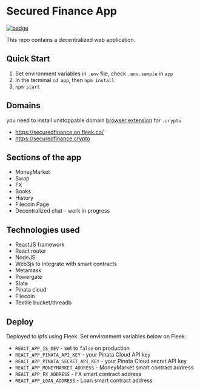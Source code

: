 # Secured Finance App

[![badge](https://img.shields.io/badge/submit%20for-HackFS-blue)](https://hack.ethglobal.co/showcase/secured-finance-recTkx6c1RDoLeaQm)

This repo contains a decentralized web application.

## Quick Start

1. Set environment variables in `.env` file, check `.env.sample` in `app`
2. In the terminal `cd app`, then `npm install`
3. `npm start`

## Domains 
you need to install unstoppable domain [browser extension](https://chrome.google.com/webstore/detail/unstoppable-extension/beelkklmblgdljamcmoffgfbdddfpnnl?hl=en) for `.crypto`
- https://securedfinance.on.fleek.co/
- https://securedfinance.crypto


## Sections of the app

- MoneyMarket
- Swap
- FX
- Books
- History
- Filecoin Page
- Decentralized chat - work in progress

## Technologies used

- ReactJS framework
- React router
- NodeJS
- Web3js to integrate with smart contracts
- Metamask
- Powergate
- Slate
- Pinata cloud
- Filecoin
- Textile bucket/threadb

## Deploy

Deployed to ipfs using Fleek.
Set environment variables below on Fleek:
- `REACT_APP_IS_DEV` - set to `false` on production
- `REACT_APP_PINATA_API_KEY` - your Pinata Cloud API key
- `REACT_APP_PINATA_SECRET_API_KEY` - your Pinata Cloud secret API key
- `REACT_APP_MONEYMARKET_ADDRESS` - MoneyMarket smart contract address
- `REACT_APP_FX_ADDRESS` - FX smart contract address
- `REACT_APP_LOAN_ADDRESS` - Loan smart contract address
